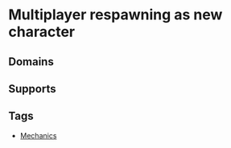# Multiplayer respawning as new character

## Domains



## Supports



## Tags

* [Mechanics](../tags/mechanics.md)
